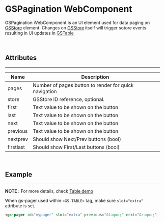 # GSPagination WebComponent

GSPagination WebComponent is an UI element used for data paging on [GSStore](GSStore.md) element.
Changes on [GSStore](GSStore.md) itself will trigger sotore events resulting in UI updates in [GSTable](GSTable.md)

<br>

## Attributes
---

| Name               | Description                                              |
|--------------------|----------------------------------------------------------|
| pages              | Number of pages button to render for quick navigation    |
| store              | GSStore ID reference, optional.                          |
| first              | Text value to be shown on the button                     | 
| last               | Text value to be shown on the button                     | 
| next               | Text value to be shown on the button                     | 
| previous           | Text value to be shown on the button                     | 
| nextprev           | Should show Next/Prev buttons (bool)                     | 
| firstlast          | Should show First/Last buttons (bool)                    | 

<br>

## Example
---
 
**NOTE :** 
For more details, check [Table demo](../../demos/table/)

When gs-pager used within ```<GS-TABLE>``` tag, make sure ```slot="extra"``` attribute is set.

```html
<gs-pager id="mypager" slot="extra" previous="&laquo;" next="&raquo;" firstlast="false"></gs-pager>
```